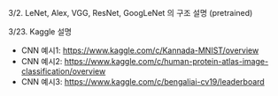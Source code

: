 
3/2. LeNet, Alex, VGG, ResNet, GoogLeNet 의 구조 설명 (pretrained)

3/23. Kaggle 설명
- CNN 예시1: https://www.kaggle.com/c/Kannada-MNIST/overview
- CNN 예시2: https://www.kaggle.com/c/human-protein-atlas-image-classification/overview
- CNN 예시3: https://www.kaggle.com/c/bengaliai-cv19/leaderboard
